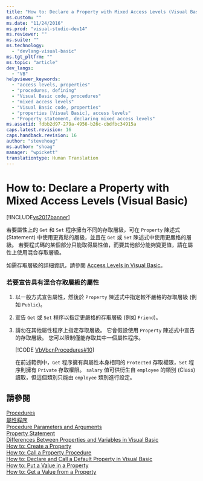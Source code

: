 ```yaml
---
title: "How to: Declare a Property with Mixed Access Levels (Visual Basic) | Microsoft Docs"
ms.custom: ""
ms.date: "11/24/2016"
ms.prod: "visual-studio-dev14"
ms.reviewer: ""
ms.suite: ""
ms.technology: 
  - "devlang-visual-basic"
ms.tgt_pltfrm: ""
ms.topic: "article"
dev_langs: 
  - "VB"
helpviewer_keywords: 
  - "access levels, properties"
  - "procedures, defining"
  - "Visual Basic code, procedures"
  - "mixed access levels"
  - "Visual Basic code, properties"
  - "properties [Visual Basic], access levels"
  - "Property statement, declaring mixed access levels"
ms.assetid: fdbb2d97-279a-4956-b26c-cbdfbc34915a
caps.latest.revision: 16
caps.handback.revision: 16
author: "stevehoag"
ms.author: "shoag"
manager: "wpickett"
translationtype: Human Translation
---
```

# How to: Declare a Property with Mixed Access Levels (Visual Basic)
[!INCLUDE[vs2017banner](../../../../csharp/includes/vs2017banner.md)]

若要屬性上的 `Get` 和 `Set` 程序擁有不同的存取層級，可在 `Property` 陳述式 \(Statement\) 中使用更寬鬆的層級，並且在 `Get` 或 `Set` 陳述式中使用更嚴格的層級。  若要程式碼的某個部分只能取得屬性值，而要其他部分能夠變更值，請在屬性上使用混合存取層級。  
  
 如需存取層級的詳細資訊，請參閱 [Access Levels in Visual Basic](../../../../visual-basic/programming-guide/language-features/declared-elements/access-levels.md)。  
  
### 若要宣告具有混合存取層級的屬性  
  
1.  以一般方式宣告屬性，然後於 `Property` 陳述式中指定較不嚴格的存取層級 \(例如 `Public`\)。  
  
2.  宣告 `Get` 或 `Set` 程序以指定更嚴格的存取層級 \(例如 `Friend`\)。  
  
3.  請勿在其他屬性程序上指定存取層級。  它會假設使用 `Property` 陳述式中宣告的存取層級。  您可以限制僅能存取其中一個屬性程序。  
  
     [!CODE [VbVbcnProcedures#10](../CodeSnippet/VS_Snippets_VBCSharp/VbVbcnProcedures#10)]  
  
     在前述範例中，`Get` 程序擁有與屬性本身相同的 `Protected` 存取權限，`Set` 程序則擁有 `Private` 存取權限。  `salary` 值可供衍生自 `employee` 的類別 \(Class\) 讀取，但這個類別只能由 `employee` 類別進行設定。  
  
## 請參閱  
 [Procedures](../../../../visual-basic/programming-guide/language-features/procedures/index.md)   
 [屬性程序](../../../../visual-basic/programming-guide/language-features/procedures/property-procedures.md)   
 [Procedure Parameters and Arguments](../../../../visual-basic/programming-guide/language-features/procedures/procedure-parameters-and-arguments.md)   
 [Property Statement](../../../../visual-basic/language-reference/statements/property-statement.md)   
 [Differences Between Properties and Variables in Visual Basic](../../../../visual-basic/programming-guide/language-features/procedures/differences-between-properties-and-variables.md)   
 [How to: Create a Property](../../../../visual-basic/programming-guide/language-features/procedures/how-to-create-a-property.md)   
 [How to: Call a Property Procedure](../../../../visual-basic/programming-guide/language-features/procedures/how-to-call-a-property-procedure.md)   
 [How to: Declare and Call a Default Property in Visual Basic](../../../../visual-basic/programming-guide/language-features/procedures/how-to-declare-and-call-a-default-property.md)   
 [How to: Put a Value in a Property](../../../../visual-basic/programming-guide/language-features/procedures/how-to-put-a-value-in-a-property.md)   
 [How to: Get a Value from a Property](../../../../visual-basic/programming-guide/language-features/procedures/how-to-get-a-value-from-a-property.md)